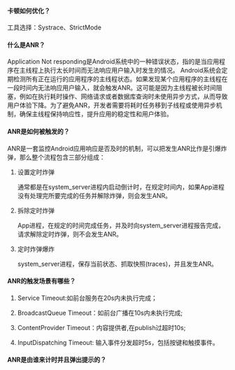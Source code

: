 #### 卡顿如何优化？

工具选择：Systrace、StrictMode

#### 什么是ANR？

Application Not responding是Android系统中的一种错误状态，指的是当应用程序在主线程上执行太长时间而无法响应用户输入时发生的情况。
Android系统会定期检测所有正在运行的应用程序的主线程状态。如果发现某个应用程序的主线程在一段时间内无法响应用户输入，就会触发ANR。这可能是因为主线程被长时间阻塞，例如在执行耗时操作、网络请求或者数据库查询时未使用异步方式，从而导致用户体验下降。为了避免ANR，开发者需要将耗时任务移到子线程或使用异步机制，确保主线程保持响应性，提升应用的稳定性和用户体验。

#### ANR是如何被触发的？

ANR是一套监控Android应用响应是否及时的机制，可以把发生ANR比作是引爆炸弹，那么整个流程包含三部分组成：

1. 设置定时炸弹
   
   通常都是在system_server进程内启动倒计时，在规定时间内，如果App进程没有处理完所要完成的任务并解除炸弹，则会发生ANR。

2. 拆除定时炸弹
   
   App进程，在规定的时间完成任务，并及时向system_server进程报告完成，请求解除定时炸弹，则不会发生ANR。

3. 定时炸弹爆炸
   
   system_server进程，保存当前状态、抓取快照(traces)，并且发生ANR。

#### ANR的触发场景有哪些？

1. Service Timeout:如前台服务在20s内未执行完成；

2. BroadcastQueue Timeout：如前台广播在10s内未执行完成;

3. ContentProvider Timeout：内容提供者,在publish过超时10s;

4. InputDispatching Timeout: 输入事件分发超时5s，包括按键和触摸事件。

#### ANR是由谁来计时并且弹出提示的？
